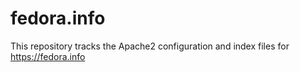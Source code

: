 # fedora.info

This repository tracks the Apache2 configuration and index files for https://fedora.info
